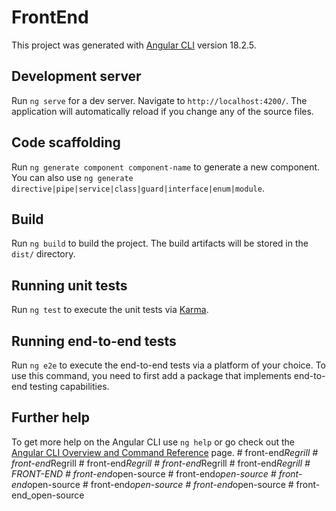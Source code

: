 # FrontEnd

This project was generated with [Angular CLI](https://github.com/angular/angular-cli) version 18.2.5.

## Development server

Run `ng serve` for a dev server. Navigate to `http://localhost:4200/`. The application will automatically reload if you change any of the source files.

## Code scaffolding

Run `ng generate component component-name` to generate a new component. You can also use `ng generate directive|pipe|service|class|guard|interface|enum|module`.

## Build

Run `ng build` to build the project. The build artifacts will be stored in the `dist/` directory.

## Running unit tests

Run `ng test` to execute the unit tests via [Karma](https://karma-runner.github.io).

## Running end-to-end tests

Run `ng e2e` to execute the end-to-end tests via a platform of your choice. To use this command, you need to first add a package that implements end-to-end testing capabilities.

## Further help

To get more help on the Angular CLI use `ng help` or go check out the [Angular CLI Overview and Command Reference](https://angular.dev/tools/cli) page.
#   f r o n t - e n d _ R e g r i l l  
 #   f r o n t - e n d _ R e g r i l l  
 #   f r o n t - e n d _ R e g r i l l  
 #   f r o n t - e n d _ R e g r i l l  
 #   f r o n t - e n d _ R e g r i l l  
 #   F R O N T - E N D  
 #   f r o n t - e n d _ o p e n - s o u r c e  
 #   f r o n t - e n d _ o p e n - s o u r c e  
 #   f r o n t - e n d _ o p e n - s o u r c e  
 #   f r o n t - e n d _ o p e n - s o u r c e  
 #   f r o n t - e n d _ o p e n - s o u r c e  
 #   f r o n t - e n d _ o p e n - s o u r c e  
 